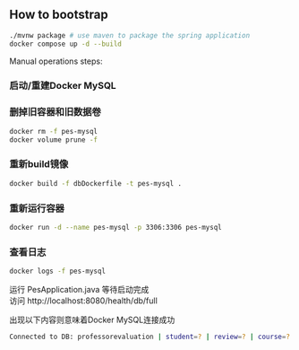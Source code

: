 ## How to bootstrap
```bash
./mvnw package # use maven to package the spring application
docker compose up -d --build
```

Manual operations steps:
### 启动/重建Docker MySQL

### 删掉旧容器和旧数据卷
```bash
docker rm -f pes-mysql
docker volume prune -f 
```

### 重新build镜像
```bash
docker build -f dbDockerfile -t pes-mysql .
```

### 重新运行容器
```bash
docker run -d --name pes-mysql -p 3306:3306 pes-mysql
```

### 查看日志
```bash
docker logs -f pes-mysql
```

运行 PesApplication.java 等待启动完成  
访问 http://localhost:8080/health/db/full

出现以下内容则意味着Docker MySQL连接成功
```bash
Connected to DB: professorevaluation | student=? | review=? | course=? | professor=?
```
